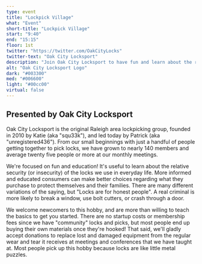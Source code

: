 ```yaml
---
type: event
title: "Lockpick Village"
what: "Event"
short-title: "Lockpick Village"
start: "9:40"
end: "15:15"
floor: 1st
twitter: "https://twitter.com/OakCityLocks"
twitter-text: "Oak City Locksport"
description: "Join Oak City Locksport to have fun and learn about the relative security of the locks we use in everyday life." 
alt: "Oak City Locksport Logo"
dark: "#003300"
med: "#006600"
light: "#00cc00"
virtual: false
---
```

## Presented by Oak City Locksport

Oak City Locksport is the original Raleigh area lockpicking group, founded in 2010 by Katie (aka "squ33k"), and led today by Patrick (aka "unregistered436"). From our small beginnings with just a handful of people getting together to pick locks, we have grown to nearly 140 members and average twenty five people or more at our monthly meetings.

We're focused on fun and education! It's useful to learn about the relative security (or insecurity) of the locks we use in everyday life. More informed and educated consumers can make better choices regarding what they purchase to protect themselves and their families. There are many different variations of the saying, but "Locks are for honest people". A real criminal is more likely to break a window, use bolt cutters, or crash through a door.

We welcome newcomers to this hobby, and are more than willing to teach the basics to get you started. There are no startup costs or membership fees since we have "community" locks and picks, but most people end up buying their own materials once they're hooked! That said, we'll gladly accept donations to replace lost and damaged equipment from the regular wear and tear it receives at meetings and conferences that we have taught at. Most people pick up this hobby because locks are like little metal puzzles.
